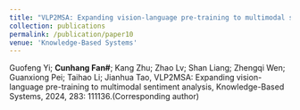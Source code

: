 ```yaml
---
title: "VLP2MSA: Expanding vision-language pre-training to multimodal sentiment analysis"
collection: publications
permalink: /publication/paper10
venue: 'Knowledge-Based Systems'
---
```

Guofeng Yi; **Cunhang Fan#**; Kang Zhu; Zhao Lv; Shan Liang; Zhengqi Wen; Guanxiong Pei; Taihao Li; Jianhua Tao, VLP2MSA: Expanding vision-language pre-training to multimodal sentiment analysis, Knowledge-Based Systems, 2024, 283: 111136.(Corresponding author)

